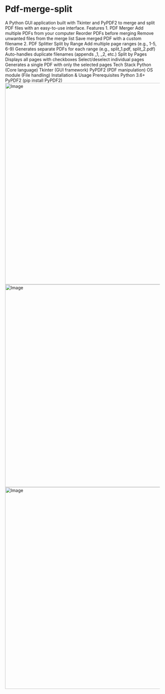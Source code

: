 # Pdf-merge-split
A Python GUI application built with Tkinter and PyPDF2 to merge and split PDF files with an easy-to-use interface.  Features 1. PDF Merger Add multiple PDFs from your computer  Reorder PDFs before merging  Remove unwanted files from the merge list  Save merged PDF with a custom filename  2. PDF Splitter Split by Range Add multiple page ranges (e.g., 1-5, 6-9)  Generates separate PDFs for each range (e.g., split_1.pdf, split_2.pdf)  Auto-handles duplicate filenames (appends _1, _2, etc.)  Split by Pages Displays all pages with checkboxes  Select/deselect individual pages  Generates a single PDF with only the selected pages  Tech Stack Python (Core language)  Tkinter (GUI framework)  PyPDF2 (PDF manipulation)  OS module (File handling)  Installation & Usage Prerequisites Python 3.6+  PyPDF2 (pip install PyPDF2)
<img width="1121" height="654" alt="Image" src="https://github.com/user-attachments/assets/fdb37e85-0560-46ed-885f-70583b1bd950" />
<img width="1127" height="658" alt="Image" src="https://github.com/user-attachments/assets/8b66e08b-dcd9-40be-a04d-30d639a4cfb4" />
<img width="1122" height="655" alt="Image" src="https://github.com/user-attachments/assets/f60293a0-1085-474a-8b1a-fa1f82ecbe84" />
